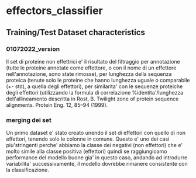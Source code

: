 # effectors_classifier

## Training/Test Dataset characteristics 
### 01072022_version
Il set di proteine non effettrici e' il risultato del filtraggio per annotazione (tutte le proteine annotate come effettore, o con il nome di un effettore nell'annotazione, sono state rimosse), per lunghezza della sequenza proteica (tenute solo le proteine che hanno lunghezza uguale o comparabile (+- std), a quella degli effettori), per similarita' con le sequenze proteiche degli effettori (utilizzando la formula di correlazione %identita'/lunghezza dell'allineamento descritta in Rost, B. Twilight zone of protein sequence alignments. Protein Eng. 12, 85–94 (1999).

### merging dei set 
Un primo dataset e' stato creato unendo il set di effettori con quello di non effettori, tenendo solo le colonne in comune. Questo e' uno dei casi piu'stringenti perche' abbiamo la classe dei negativi (non effettori) che e' molto simile alla classe positiva (effettori) quindi se raggiungioamo performance del modello buone gia' in questo caso, andando ad introdurre variabilita' successivamente, il modello dovrebbe rimanere consistente con la classificazione. 
